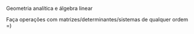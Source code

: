 Geometria analítica e álgebra linear

Faça operações com matrizes/determinantes/sistemas de qualquer ordem =)